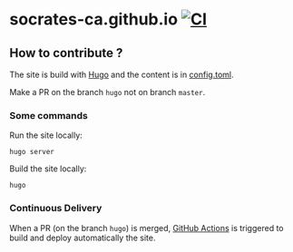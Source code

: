 # socrates-ca.github.io [![CI](https://github.com/socrates-ca/socrates-ca.github.io/actions/workflows/main.yml/badge.svg)](https://github.com/socrates-ca/socrates-ca.github.io/actions/workflows/main.yml)

## How to contribute ?

The site is build with [Hugo](https://gohugo.io/) and the content is in [config.toml](config.toml).

Make a PR on the branch `hugo` not on branch `master`.

### Some commands

Run the site locally:

```shell
hugo server
```

Build the site locally:

```shell
hugo
```

### Continuous Delivery

When a PR (on the branch `hugo`) is merged, [GitHub Actions](https://github.com/socrates-ca/socrates-ca.github.io/actions) is triggered to build and deploy automatically the site.
